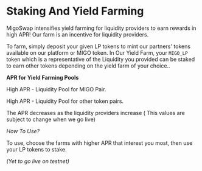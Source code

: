 # Staking And Yield Farming

MigoSwap intensifies yield farming for liquidity providers to earn rewards in high APR! Our farm is an incentive for liquidity providers.

To farm, simply deposit your given LP tokens to mint our partners' tokens available on our platform or MIGO token. In Our Yield Farm, your `MIGO_LP` token which is a representative of the Liquidity you provided can be staked to earn other tokens depending on the yield farm of your choice..

**APR for Yield Farming Pools**

High APR - Liquidity Pool for MIGO Pair.

High APR - Liquidity Pool for other token pairs.

The APR decreases as the liquidity providers increase ( This values are subject to change when we go live)

_How To Use?_

To use, choose the farms with higher APR that interest you most, then use your LP tokens to stake.

_(Yet to go live on testnet)_

